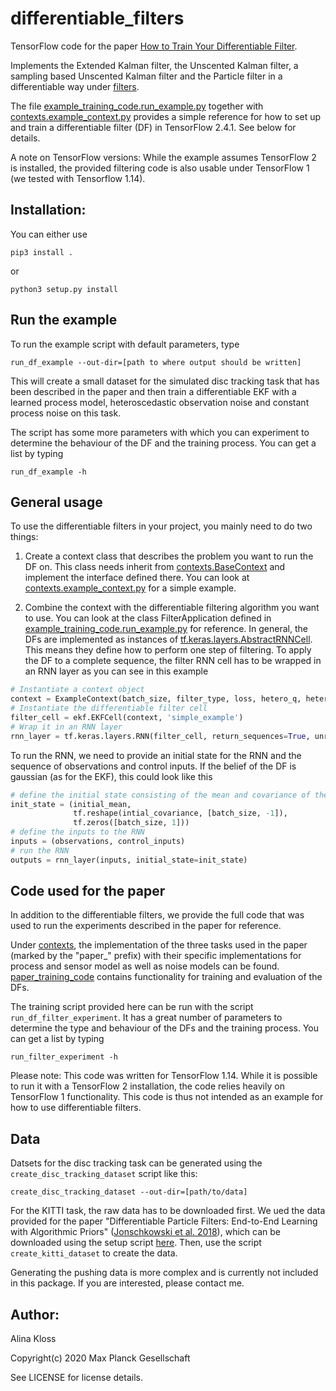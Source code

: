 # differentiable_filters
TensorFlow code for the paper [How to Train Your Differentiable Filter](https://doi.org/10.1007/s10514-021-09990-9). 

Implements the Extended Kalman filter, the Unscented Kalman filter, a sampling based Unscented Kalman filter and the Particle filter in a differentiable way under [filters](https://github.com/akloss/differentiable_filters/tree/main/differentiable_filters/filters). 

The file [example_training_code.run_example.py](https://github.com/akloss/differentiable_filters/blob/main/differentiable_filters/example_training_code/run_example.py) together with [contexts.example_context.py](https://github.com/akloss/differentiable_filters/blob/main/differentiable_filters/contexts/example_context.py) provides a simple reference for how to set up and train a differentiable filter (DF) in TensorFlow 2.4.1. See below for details.

A note on TensorFlow versions: While the example assumes TensorFlow 2 is installed, the provided filtering code is also usable under TensorFlow 1 (we tested with Tensorflow 1.14). 


## Installation:

You can either use 
```
pip3 install .
```
or 
``` 
python3 setup.py install
```

## Run the example

To run the example script with default parameters, type

```
run_df_example --out-dir=[path to where output should be written] 
```
This will create a small dataset for the simulated disc tracking task that has been described in the paper and then train a differentiable EKF with a learned process model, heteroscedastic observation noise and constant process noise on this task.

The script has some more parameters with which you can experiment to determine the behaviour of the DF and the training process. You can get a list by typing
```
run_df_example -h
```

## General usage

To use the differentiable filters in your project, you mainly need to do two things:

1) Create a context class that describes the problem you want to run the DF on. 
This class needs inherit from [contexts.BaseContext](https://github.com/akloss/differentiable_filters/blob/main/differentiable_filters/contexts/base_context.py) and implement the interface defined there. You can look at [contexts.example_context.py](https://github.com/akloss/differentiable_filters/blob/main/differentiable_filters/contexts/example_context.py) for a simple example.

2) Combine the context with the differentiable filtering algorithm you want to use. You can look at the class FilterApplication defined in [example_training_code.run_example.py](https://github.com/akloss/differentiable_filters/blob/main/differentiable_filters/example_training_code/run_example.py) for reference.
In general, the DFs are implemented as instances of [tf.keras.layers.AbstractRNNCell](https://www.tensorflow.org/api_docs/python/tf/keras/layers/AbstractRNNCell). This means they define how to perform one step of filtering. To apply the DF to a complete sequence, the filter RNN cell has to be wrapped in an RNN layer as you can see in this example
```python
# Instantiate a context object
context = ExampleContext(batch_size, filter_type, loss, hetero_q, hetero_r, learned_process)
# Instantiate the differentiable filter cell
filter_cell = ekf.EKFCell(context, 'simple_example')
# Wrap it in an RNN layer
rnn_layer = tf.keras.layers.RNN(filter_cell, return_sequences=True, unroll=False)
```

To run the RNN, we need to provide an initial state for the RNN and the sequence of observations and control inputs. If the belief of the DF is gaussian (as for the EKF), this could look like this
```python
# define the initial state consisting of the mean and covariance of the initial belief and a step counter
init_state = (initial_mean,
              tf.reshape(intial_covariance, [batch_size, -1]),
              tf.zeros([batch_size, 1]))
# define the inputs to the RNN 
inputs = (observations, control_inputs)
# run the RNN
outputs = rnn_layer(inputs, initial_state=init_state)
```


## Code used for the paper

In addition to the differentiable filters, we provide the full code that was used to run the experiments described in the paper for reference.

Under [contexts](https://github.com/akloss/differentiable_filters/tree/main/differentiable_filters/contexts), the implementation of the three tasks used in the paper (marked by the "paper_" prefix) with their specific implementations for process and sensor model as well as noise models can be found. [paper_training_code](https://github.com/akloss/differentiable_filters/tree/main/differentiable_filters/paper_training_code) contains functionality for training and evaluation of the DFs.

The training script provided here can be run with the script `run_df_filter_experiment`. It has a great number of parameters to determine the type and behaviour of the DFs and the training process. You can get a list by typing
```
run_filter_experiment -h
```

Please note: This code was written for TensorFlow 1.14. While it is possible to run it with a TensorFlow 2 installation, the code relies heavily on TensorFlow 1 functionality. This code is thus not intended as an example for how to use differentiable filters. 


## Data

Datsets for the disc tracking task can be generated using the `create_disc_tracking_dataset` script like this:

```
create_disc_tracking_dataset --out-dir=[path/to/data] 
```

For the KITTI task, the raw data has to be downloaded first. We ued the data provided for the paper  "Differentiable Particle Filters: End-to-End Learning with Algorithmic Priors" ([Jonschkowski et al. 2018](https://arxiv.org/pdf/1805.11122.pdf)), which can be downloaded using the setup script [here](https://github.com/tu-rbo/differentiable-particle-filters).
Then, use the script `create_kitti_dataset` to create the data.

Generating the pushing data is more complex and is currently not included in this package. If you are interested, please contact me.


## Author:
Alina Kloss

Copyright(c) 2020 Max Planck Gesellschaft

See LICENSE for license details.
